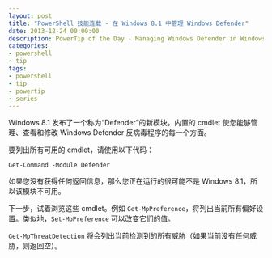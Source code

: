```yaml
---
layout: post
title: "PowerShell 技能连载 - 在 Windows 8.1 中管理 Windows Defender"
date: 2013-12-24 00:00:00
description: PowerTip of the Day - Managing Windows Defender in Windows 8.1
categories:
- powershell
- tip
tags:
- powershell
- tip
- powertip
- series
---
```

Windows 8.1 发布了一个称为“Defender”的新模块。内置的 cmdlet 使您能够管理、查看和修改 Windows Defender 反病毒程序的每一个方面。

要列出所有可用的 cmdlet，请使用以下代码：

	Get-Command -Module Defender

如果您没有获得任何返回信息，那么您正在运行的很可能不是 Windows 8.1，所以该模块不可用。

下一步，试着浏览这些 cmdlet。例如 `Get-MpPreference`，将列出当前所有偏好设置。类似地，`Set-MpPreference` 可以改变它们的值。

`Get-MpThreatDetection` 将会列出当前检测到的所有威胁（如果当前没有任何威胁，则返回空）。

<!--本文国际来源：[Managing Windows Defender in Windows 8.1](http://community.idera.com/powershell/powertips/b/tips/posts/managing-windows-defender-in-windows-8-1)-->
